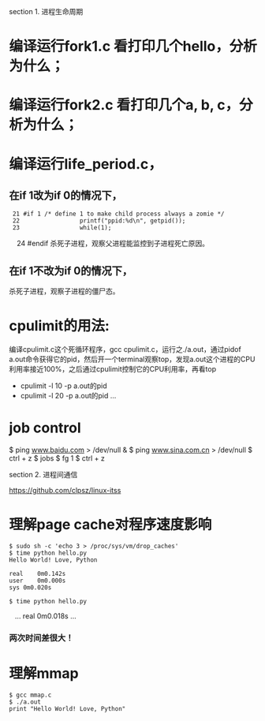 
section 1. 进程生命周期

# 编译运行fork1.c 看打印几个hello，分析为什么；

# 编译运行fork2.c 看打印几个a, b, c，分析为什么；

# 编译运行life_period.c，
## 在if 1改为if 0的情况下，

     21 #if 1 /* define 1 to make child process always a zomie */
     22                 printf("ppid:%d\n", getpid());
     23                 while(1);
     24 #endif
杀死子进程，观察父进程能监控到子进程死亡原因。

## 在if 1不改为if 0的情况下，
杀死子进程，观察子进程的僵尸态。

# cpulimit的用法:
编译cpulimit.c这个死循环程序，gcc cpulimit.c，运行之./a.out，通过pidof a.out命令获得它的pid，然后开一个terminal观察top，发现a.out这个进程的CPU利用率接近100%，之后通过cpulimit控制它的CPU利用率，再看top
* cpulimit -l 10 -p  a.out的pid
* cpulimit -l 20 -p  a.out的pid
...

# job control
$ ping www.baidu.com > /dev/null &
$ ping www.sina.com.cn > /dev/null
$ ctrl + z
$ jobs
$ fg 1
$ ctrl + z
 
section 2. 进程间通信

https://github.com/clpsz/linux-itss

# 理解page cache对程序速度影响
    $ sudo sh -c 'echo 3 > /proc/sys/vm/drop_caches'
    $ time python hello.py 
    Hello World! Love, Python

    real	0m0.142s
    user	0m0.000s
    sys	0m0.020s
    
    $ time python hello.py
    ...
    real	0m0.018s
    ...
### 两次时间差很大！

# 理解mmap
    $ gcc mmap.c
    $ ./a.out 
    print "Hello World! Love, Python"




